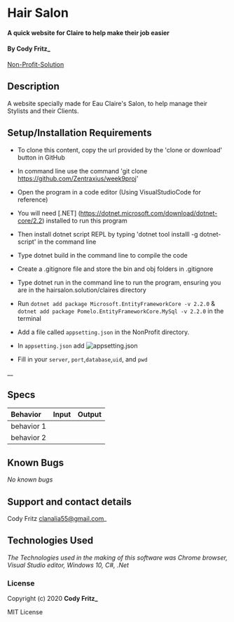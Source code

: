 # Hair Salon

#### A quick website for Claire to help make their job easier

#### By Cody Fritz_
[Non-Profit-Solution](https://github.com/Zentraxius/week9proj)

## Description

A website specially made for Eau Claire's Salon, to help manage their Stylists and their Clients.

## Setup/Installation Requirements

* To clone this content, copy the url provided by the 'clone or download' button in GitHub
* In command line use the command 'git clone https://github.com/Zentraxius/week9proj'
* Open the program in a code editor (Using VisualStudioCode for reference)
* You will need [.NET] (https://dotnet.microsoft.com/download/dotnet-core/2.2) installed to run this program 
* Then install dotnet script REPL by typing 'dotnet tool installl -g dotnet-script' in the command line
* Type dotnet build in the command line to compile the code
* Create a .gitignore file and store the bin and obj folders in .gitignore
* Type dotnet run in the command line to run the program, ensuring you are in the hairsalon.solution/claires directory

* Run `dotnet add package Microsoft.EntityFrameworkCore -v 2.2.0`  &
`dotnet add package Pomelo.EntityFrameworkCore.MySql -v 2.2.0`
in the terminal
* Add a file called `appsetting.json` in the NonProfit directory.
* In `appsetting.json` add ![appsetting.json](Assets/setup.png)
* Fill in your `server`, `port`,`database`,`uid`, and `pwd`

__

## Specs

| Behavior    | Input | Output |
| :---------- | ----- | -----: |
| behavior 1 |  |  |
| behavior 2 |  |  |



## Known Bugs

_No known bugs_

## Support and contact details

Cody Fritz <clanalia55@gmail.com>_

## Technologies Used

_The Technologies used in the making of this software was Chrome browser, Visual Studio editor, Windows 10, C#, .Net_

### License

Copyright (c) 2020 **Cody Fritz_**

MIT License